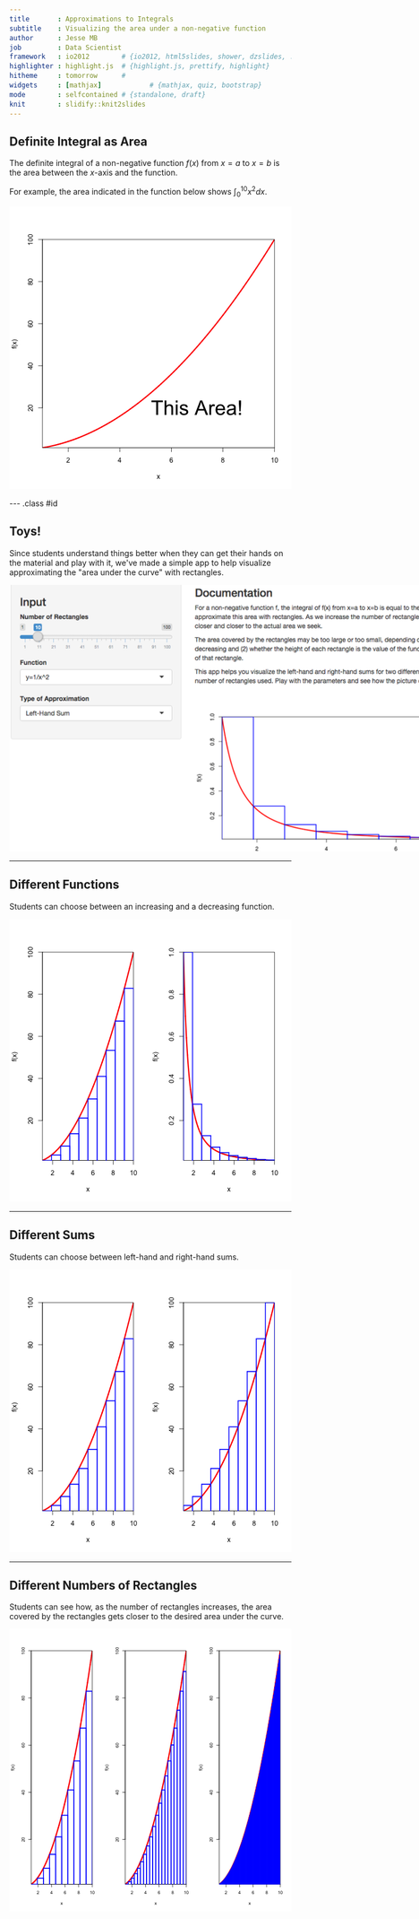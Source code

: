 ```yaml
---
title       : Approximations to Integrals
subtitle    : Visualizing the area under a non-negative function
author      : Jesse MB
job         : Data Scientist
framework   : io2012        # {io2012, html5slides, shower, dzslides, ...}
highlighter : highlight.js  # {highlight.js, prettify, highlight}
hitheme     : tomorrow      # 
widgets     : [mathjax]            # {mathjax, quiz, bootstrap}
mode        : selfcontained # {standalone, draft}
knit        : slidify::knit2slides
---
```


<!-- Limit image width and height -->
<style type='text/css'>
img {
    max-height: 560px;
    max-width: 964px;
}
</style>

<!-- Center image on slide -->
<script src="http://ajax.aspnetcdn.com/ajax/jQuery/jquery-1.7.min.js"></script>
<script type='text/javascript'>
$(function() {
    $("p:has(img)").addClass('centered');
});
</script>

## Definite Integral as Area

The definite integral of a non-negative function $f(x)$ from $x=a$ to $x=b$ is 
the area between the $x$-axis and the function.



For example, the area indicated in the function below shows
$\int_{0}^{10}x^2dx$.

![plot of chunk unnamed-chunk-1](assets/fig/unnamed-chunk-1-1.png) 


--- .class #id 

## Toys!

Since students understand things better when they can get their hands on the material
and play with it, we've made a simple app to help visualize approximating the "area under
the curve" with rectangles.

![](assets/img/screenshot.png)

--- 

## Different Functions

Students can choose between an increasing and a decreasing function.

![plot of chunk unnamed-chunk-2](assets/fig/unnamed-chunk-2-1.png) 

---

## Different Sums

Students can choose between left-hand and right-hand sums.

![plot of chunk unnamed-chunk-3](assets/fig/unnamed-chunk-3-1.png) 

---

## Different Numbers of Rectangles

Students can see how, as the number of rectangles increases, 
the area covered by the rectangles gets closer to the desired area under the curve.

![plot of chunk unnamed-chunk-4](assets/fig/unnamed-chunk-4-1.png) 

